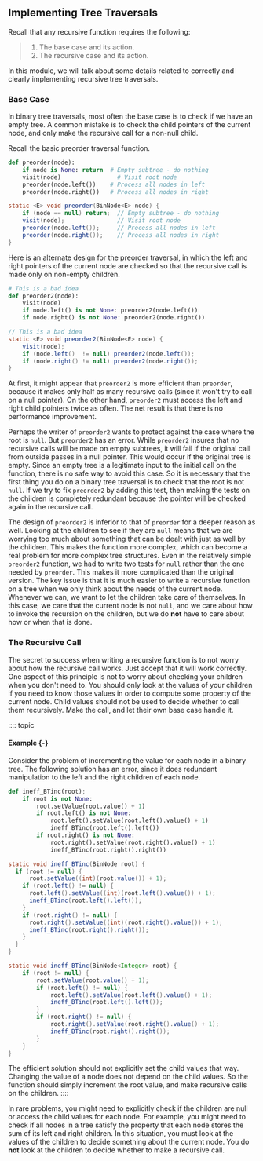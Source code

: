 
## Implementing Tree Traversals

Recall that any recursive function requires the following:

> 1.  The base case and its action.
> 2.  The recursive case and its action.

In this module, we will talk about some details related to correctly and
clearly implementing recursive tree traversals.

### Base Case

In binary tree traversals, most often the base case is to check if we
have an empty tree. A common mistake is to check the child pointers of
the current node, and only make the recursive call for a non-null child.

Recall the basic preorder traversal function.

```python
def preorder(node):
    if node is None: return  # Empty subtree - do nothing
    visit(node)                # Visit root node
    preorder(node.left())    # Process all nodes in left
    preorder(node.right())   # Process all nodes in right
```

```java
static <E> void preorder(BinNode<E> node) {
    if (node == null) return;  // Empty subtree - do nothing
    visit(node);               // Visit root node
    preorder(node.left());     // Process all nodes in left
    preorder(node.right());    // Process all nodes in right
}
```



Here is an alternate design for the preorder traversal, in which the
left and right pointers of the current node are checked so that the
recursive call is made only on non-empty children.

```python
# This is a bad idea
def preorder2(node):
    visit(node)
    if node.left() is not None: preorder2(node.left())
    if node.right() is not None: preorder2(node.right())
```

```java
// This is a bad idea
static <E> void preorder2(BinNode<E> node) {
    visit(node);
    if (node.left()  != null) preorder2(node.left());
    if (node.right() != null) preorder2(node.right());
}
```



At first, it might appear that `preorder2` is more efficient than
`preorder`, because it makes only half as many recursive calls (since it
won't try to call on a null pointer). On the other hand, `preorder2`
must access the left and right child pointers twice as often. The net
result is that there is no performance improvement.

Perhaps the writer of `preorder2` wants to protect against the case
where the root is `null`. But `preorder2` has an error. While
`preorder2` insures that no recursive calls will be made on empty
subtrees, it will fail if the original call from outside passes in a
null pointer. This would occur if the original tree is empty. Since an
empty tree is a legitimate input to the initial call on the function,
there is no safe way to avoid this case. So it is necessary that the
first thing you do on a binary tree traversal is to check that the root
is not `null`. If we try to fix `preorder2` by adding this test, then
making the tests on the children is completely redundant because the
pointer will be checked again in the recursive call.

The design of `preorder2` is inferior to that of `preorder` for a deeper
reason as well. Looking at the children to see if they are `null` means
that we are worrying too much about something that can be dealt with
just as well by the children. This makes the function more complex,
which can become a real problem for more complex tree structures. Even
in the relatively simple `preorder2` function, we had to write two tests
for `null` rather than the one needed by `preorder`. This makes it more
complicated than the original version. The key issue is that it is much
easier to write a recursive function on a tree when we only think about
the needs of the current node. Whenever we can, we want to let the
children take care of themselves. In this case, we care that the current
node is not `null`, and we care about how to invoke the recursion on the
children, but we do **not** have to care about how or when that is done.

### The Recursive Call

The secret to success when writing a recursive function is to not worry
about how the recursive call works. Just accept that it will work
correctly. One aspect of this principle is not to worry about checking
your children when you don't need to. You should only look at the
values of your children if you need to know those values in order to
compute some property of the current node. Child values should not be
used to decide whether to call them recursively. Make the call, and let
their own base case handle it.

:::: topic
#### Example {-}

Consider the problem of incrementing the value for each node in a binary
tree. The following solution has an error, since it does redundant
manipulation to the left and the right children of each node.

```python
def ineff_BTinc(root);
    if root is not None:
        root.setValue(root.value() + 1)
        if root.left() is not None:
            root.left().setValue(root.left().value() + 1)
            ineff_BTinc(root.left().left())
        if root.right() is not None:
            root.right().setValue(root.right().value() + 1)
            ineff_BTinc(root.right().right())
```

```java
static void ineff_BTinc(BinNode root) {
  if (root != null) {
      root.setValue((int)(root.value()) + 1);
    if (root.left() != null) {
      root.left().setValue((int)(root.left().value()) + 1);
      ineff_BTinc(root.left().left());
    }
    if (root.right() != null) {
      root.right().setValue((int)(root.right().value()) + 1);
      ineff_BTinc(root.right().right());
    }
  }
}
```

```java
static void ineff_BTinc(BinNode<Integer> root) {
    if (root != null) {
        root.setValue(root.value() + 1);
        if (root.left() != null) {
            root.left().setValue(root.left().value() + 1);
            ineff_BTinc(root.left().left());
        }
        if (root.right() != null) {
            root.right().setValue(root.right().value() + 1);
            ineff_BTinc(root.right().right());
        }
    }
}
```



The efficient solution should not explicitly set the child values that
way. Changing the value of a node does not depend on the child values.
So the function should simply increment the root value, and make
recursive calls on the children.
::::

In rare problems, you might need to explicitly check if the children are
null or access the child values for each node. For example, you might
need to check if all nodes in a tree satisfy the property that each node
stores the sum of its left and right children. In this situation, you
must look at the values of the children to decide something about the
current node. You do **not** look at the children to decide whether to
make a recursive call.

<!-- ### Binary Tree Increment By One Exercise -->
